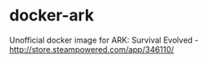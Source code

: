 # docker-ark
Unofficial docker image for ARK: Survival Evolved - http://store.steampowered.com/app/346110/
